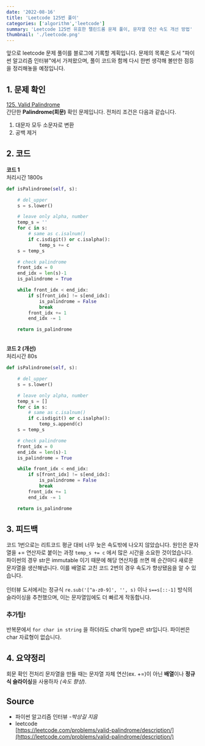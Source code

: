 ```yaml
---
date: '2022-08-16'
title: 'Leetcode 125번 풀이'
categories: ['algorithm','leetcode']
summary: 'Leetcode 125번 유효한 팰린드롬 문제 풀이, 문자열 연산 속도 개선 방법'
thumbnail: './leetcode.png'
---
```

앞으로 leetcode 문제 풀이를 블로그에 기록할 계획입니다.
문제의 목록은 도서 "파이썬 알고리즘 인터뷰"에서 가져왔으며, 
풀이 코드와 함께 다시 한번 생각해 볼만한 점등을 정리해놓을 예정입니다.

## 1. 문제 확인

[125. Valid Palindrome](https://leetcode.com/problems/valid-palindrome/description/)
\
간단한 **Palindrome(회문)** 확인 문제입니다. 전처리 조건은 다음과 같습니다.
1. 대문자 모두 소문자로 변환  
2. 공백 제거  

## 2. 코드

**코드 1**  
처리시간 1800s
```py
def isPalindrome(self, s):

    # del_upper
    s = s.lower()

    # leave only alpha, number
    temp_s = ''
    for c in s:
        # same as c.isalnum()
        if c.isdigit() or c.isalpha():
            temp_s += c
    s = temp_s

    # check palindrome
    front_idx = 0
    end_idx = len(s)-1
    is_palindrome = True

    while front_idx < end_idx:
        if s[front_idx] != s[end_idx]:
            is_palindrome = False
            break
        front_idx += 1
        end_idx -= 1

    return is_palindrome
```
\
**코드 2 (개선)**  
처리시간 80s
```py
def isPalindrome(self, s):

    # del_upper
    s = s.lower()

    # leave only alpha, number
    temp_s = []
    for c in s:
        # same as c.isalnum()
        if c.isdigit() or c.isalpha():
            temp_s.append(c)
    s = temp_s

    # check palindrome
    front_idx = 0
    end_idx = len(s)-1
    is_palindrome = True

    while front_idx < end_idx:
        if s[front_idx] != s[end_idx]:
            is_palindrome = False
            break
        front_idx += 1
        end_idx -= 1

    return is_palindrome
```

## 3. 피드백

코드 1번으로는 리트코드 평균 대비 너무 늦은 속도밖에 나오지 않았습니다. 원인은 문자열을 += 연산자로 붙이는 과정 `temp_s += c` 에서 많은 시간을 소요한 것이었습니다. 파이썬의 경우 str은 immutable 이기 때문에 해당 연산자를 쓰면 매 순간마다 새로운 문자열을 생산해냅니다.
이를 배열로 고친 코드 2번의 경우 속도가 향상됐음을 알 수 있습니다.  
\
인터뷰 도서에서는 정규식 `re.sub('[^a-z0-9]', '', s)` 이나 `s==s[::-1]` 방식의 슬라이싱을 추천했으며, 이는 문자열임에도 더 빠르게 작동합니다.

### 추가팁!
반복문에서 ```for char in string``` 을 하더라도 char의 type은 str입니다. 파이썬은 char 자료형이 없습니다.

## 4. 요약정리

회문 확인 전처리 문자열을 만들 때는 문자열 자체 연산(ex. +=)이 아닌 **배열**이나 **정규식 슬라이싱**을 사용하자 *(속도 향상)*.

## Source

- 파이썬 알고리즘 인터뷰 *-박상길 지음*
- leetcode  
  [https://leetcode.com/problems/valid-palindrome/description/](https://leetcode.com/problems/valid-palindrome/description/)